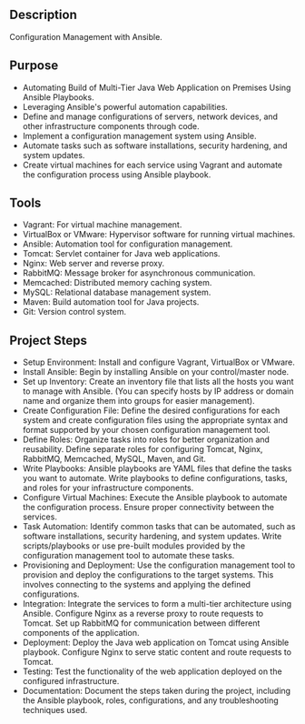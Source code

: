 ## Description ##
Configuration Management with Ansible.

## Purpose ##
- Automating Build of Multi-Tier Java Web Application on Premises Using Ansible Playbooks.
- Leveraging Ansible's powerful automation capabilities.
- Define and manage configurations of servers, network devices, and other infrastructure components through code.
- Implement a configuration management system using Ansible.
- Automate tasks such as software installations, security hardening, and system updates.
- Create virtual machines for each service using Vagrant and automate the configuration process using Ansible playbook.

## Tools ##
- Vagrant: For virtual machine management.
- VirtualBox or VMware: Hypervisor software for running virtual machines.
- Ansible: Automation tool for configuration management.
- Tomcat: Servlet container for Java web applications.
- Nginx: Web server and reverse proxy.
- RabbitMQ: Message broker for asynchronous communication.
- Memcached: Distributed memory caching system.
- MySQL: Relational database management system.
- Maven: Build automation tool for Java projects.
- Git: Version control system.

## Project Steps ##
- Setup Environment: Install and configure Vagrant, VirtualBox or VMware.
- Install Ansible: Begin by installing Ansible on your control/master node.
- Set up Inventory: Create an inventory file that lists all the hosts you want to manage with Ansible. (You can specify hosts by IP address or domain name and organize them into groups for easier management).
- Create Configuration File: Define the desired configurations for each system and create configuration files using the appropriate syntax and format supported by your chosen configuration management tool.
- Define Roles: Organize tasks into roles for better organization and reusability. Define separate roles for configuring Tomcat, Nginx, RabbitMQ, Memcached, MySQL, Maven, and Git.
- Write Playbooks: Ansible playbooks are YAML files that define the tasks you want to automate. Write playbooks to define configurations, tasks, and roles for your infrastructure components.
- Configure Virtual Machines: Execute the Ansible playbook to automate the configuration process. Ensure proper connectivity between the services.
- Task Automation: Identify common tasks that can be automated, such as software installations, security hardening, and system updates. Write scripts/playbooks or use pre-built modules provided by the configuration management tool to automate these tasks.
- Provisioning and Deployment: Use the configuration management tool to provision and deploy the configurations to the target systems. This involves connecting to the systems and applying the defined configurations.
- Integration: Integrate the services to form a multi-tier architecture using Ansible. Configure Nginx as a reverse proxy to route requests to Tomcat. Set up RabbitMQ for communication between different components of the application.
- Deployment: Deploy the Java web application on Tomcat using Ansible playbook. Configure Nginx to serve static content and route requests to Tomcat.
- Testing: Test the functionality of the web application deployed on the configured infrastructure.
- Documentation: Document the steps taken during the project, including the Ansible playbook, roles, configurations, and any troubleshooting techniques used.

